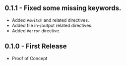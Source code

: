 ## 0.1.1 - Fixed some missing keywords.
* Added `#switch` and related directives.
* Added file in-/output related directives.
* Added `#error` directive.

## 0.1.0 - First Release
* Proof of Concept
